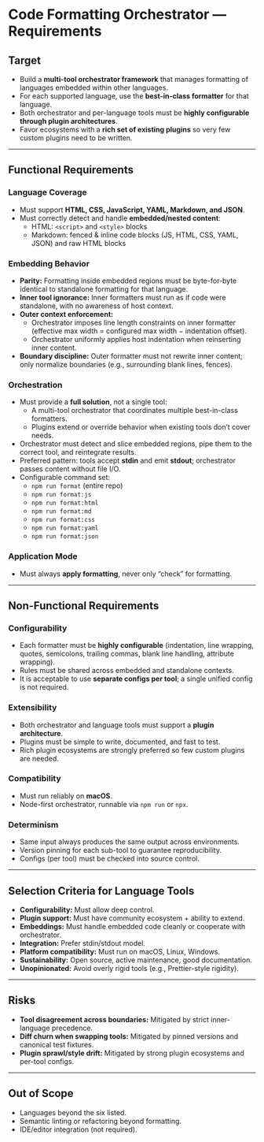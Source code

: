 # Code Formatting Orchestrator — Requirements

## Target
- Build a **multi-tool orchestrator framework** that manages formatting of languages embedded within other languages.  
- For each supported language, use the **best-in-class formatter** for that language.  
- Both orchestrator and per-language tools must be **highly configurable through plugin architectures**.  
- Favor ecosystems with a **rich set of existing plugins** so very few custom plugins need to be written.

---

## Functional Requirements

### Language Coverage
- Must support **HTML, CSS, JavaScript, YAML, Markdown, and JSON**.  
- Must correctly detect and handle **embedded/nested content**:
  - HTML: `<script>` and `<style>` blocks
  - Markdown: fenced & inline code blocks (JS, HTML, CSS, YAML, JSON) and raw HTML blocks

### Embedding Behavior
- **Parity:** Formatting inside embedded regions must be byte-for-byte identical to standalone formatting for that language.  
- **Inner tool ignorance:** Inner formatters must run as if code were standalone, with no awareness of host context.  
- **Outer context enforcement:**  
  - Orchestrator imposes line length constraints on inner formatter (effective max width = configured max width − indentation offset).  
  - Orchestrator uniformly applies host indentation when reinserting inner content.  
- **Boundary discipline:** Outer formatter must not rewrite inner content; only normalize boundaries (e.g., surrounding blank lines, fences).  

### Orchestration
- Must provide a **full solution**, not a single tool:  
  - A multi-tool orchestrator that coordinates multiple best-in-class formatters.  
  - Plugins extend or override behavior when existing tools don’t cover needs.  
- Orchestrator must detect and slice embedded regions, pipe them to the correct tool, and reintegrate results.  
- Preferred pattern: tools accept **stdin** and emit **stdout**; orchestrator passes content without file I/O.  
- Configurable command set:
  - `npm run format` (entire repo)
  - `npm run format:js`
  - `npm run format:html`
  - `npm run format:md`
  - `npm run format:css`
  - `npm run format:yaml`
  - `npm run format:json`

### Application Mode
- Must always **apply formatting**, never only “check” for formatting.

---

## Non-Functional Requirements

### Configurability
- Each formatter must be **highly configurable** (indentation, line wrapping, quotes, semicolons, trailing commas, blank line handling, attribute wrapping).  
- Rules must be shared across embedded and standalone contexts.  
- It is acceptable to use **separate configs per tool**; a single unified config is not required.  

### Extensibility
- Both orchestrator and language tools must support a **plugin architecture**.  
- Plugins must be simple to write, documented, and fast to test.  
- Rich plugin ecosystems are strongly preferred so few custom plugins are needed.  

### Compatibility
- Must run reliably on **macOS**.  
- Node-first orchestrator, runnable via `npm run` or `npx`.  

### Determinism
- Same input always produces the same output across environments.  
- Version pinning for each sub-tool to guarantee reproducibility.  
- Configs (per tool) must be checked into source control.  

---

## Selection Criteria for Language Tools
- **Configurability:** Must allow deep control.  
- **Plugin support:** Must have community ecosystem + ability to extend.  
- **Embeddings:** Must handle embedded code cleanly or cooperate with orchestrator.  
- **Integration:** Prefer stdin/stdout model.  
- **Platform compatibility:** Must run on macOS, Linux, Windows.  
- **Sustainability:** Open source, active maintenance, good documentation.  
- **Unopinionated:** Avoid overly rigid tools (e.g., Prettier-style rigidity).  

---

## Risks
- **Tool disagreement across boundaries:** Mitigated by strict inner-language precedence.  
- **Diff churn when swapping tools:** Mitigated by pinned versions and canonical test fixtures.  
- **Plugin sprawl/style drift:** Mitigated by strong plugin ecosystems and per-tool configs.  

---

## Out of Scope
- Languages beyond the six listed.  
- Semantic linting or refactoring beyond formatting.  
- IDE/editor integration (not required).
